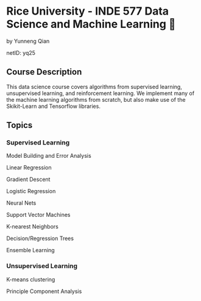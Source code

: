 # Rice University - INDE 577 Data Science and Machine Learning  🌱 

by Yunneng Qian

netID: yq25


## Course Description

This data science course covers algorithms from supervised learning, unsupervised learning, and reinforcement learning. We implement many of the machine learning algorithms from scratch, but also make use of the Skikit-Learn and Tensorflow libraries. 

## Topics

### Supervised Learning

Model Building and Error Analysis

Linear Regression

Gradient Descent 

Logistic Regression

Neural Nets

Support Vector Machines

K-nearest Neighbors

Decision/Regression Trees

Ensemble Learning

### Unsupervised Learning

K-means clustering

Principle Component Analysis



<!--
**yq25/yq25** is a ✨ _special_ ✨ repository because its `README.md` (this file) appears on your GitHub profile.

Here are some ideas to get you started:

- 🔭 I’m currently working on ...
- 🌱 I’m currently learning ...
- 👯 I’m looking to collaborate on ...
- 🤔 I’m looking for help with ...
- 💬 Ask me about ...
- 📫 How to reach me: ...
- 😄 Pronouns: ...
- ⚡ Fun fact: ...
-->
